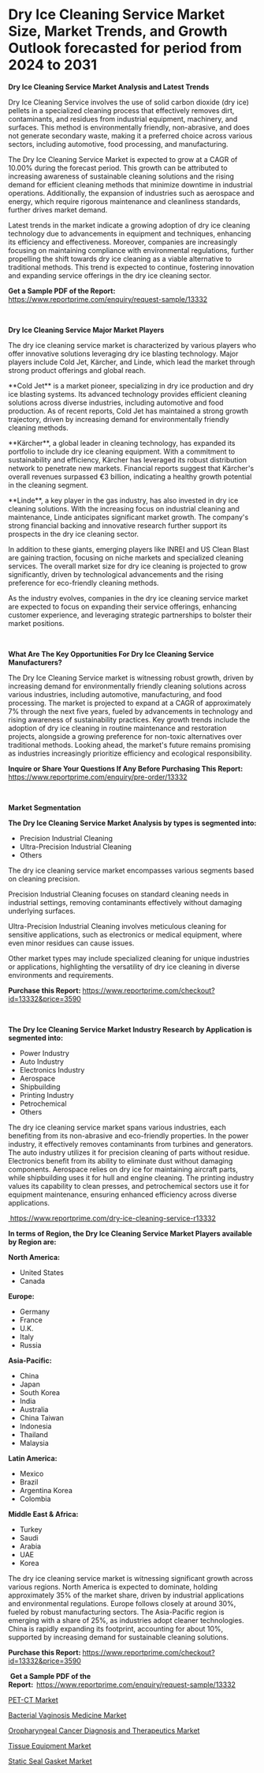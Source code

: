 <p><h1>Dry Ice Cleaning Service Market Size, Market Trends, and Growth Outlook forecasted for period from 2024 to 2031</h1></p><p><strong>Dry Ice Cleaning Service Market Analysis and Latest Trends</strong></p>
<p><p>Dry Ice Cleaning Service involves the use of solid carbon dioxide (dry ice) pellets in a specialized cleaning process that effectively removes dirt, contaminants, and residues from industrial equipment, machinery, and surfaces. This method is environmentally friendly, non-abrasive, and does not generate secondary waste, making it a preferred choice across various sectors, including automotive, food processing, and manufacturing.</p><p>The Dry Ice Cleaning Service Market is expected to grow at a CAGR of 10.00% during the forecast period. This growth can be attributed to increasing awareness of sustainable cleaning solutions and the rising demand for efficient cleaning methods that minimize downtime in industrial operations. Additionally, the expansion of industries such as aerospace and energy, which require rigorous maintenance and cleanliness standards, further drives market demand. </p><p>Latest trends in the market indicate a growing adoption of dry ice cleaning technology due to advancements in equipment and techniques, enhancing its efficiency and effectiveness. Moreover, companies are increasingly focusing on maintaining compliance with environmental regulations, further propelling the shift towards dry ice cleaning as a viable alternative to traditional methods. This trend is expected to continue, fostering innovation and expanding service offerings in the dry ice cleaning sector.</p></p>
<p><strong>Get a Sample PDF of the Report:&nbsp;</strong> <a href="https://www.reportprime.com/enquiry/request-sample/13332">https://www.reportprime.com/enquiry/request-sample/13332</a></p>
<p>&nbsp;</p>
<p><strong>Dry Ice Cleaning Service Major Market Players</strong></p>
<p><p>The dry ice cleaning service market is characterized by various players who offer innovative solutions leveraging dry ice blasting technology. Major players include Cold Jet, Kärcher, and Linde, which lead the market through strong product offerings and global reach.</p><p>**Cold Jet** is a market pioneer, specializing in dry ice production and dry ice blasting systems. Its advanced technology provides efficient cleaning solutions across diverse industries, including automotive and food production. As of recent reports, Cold Jet has maintained a strong growth trajectory, driven by increasing demand for environmentally friendly cleaning methods. </p><p>**Kärcher**, a global leader in cleaning technology, has expanded its portfolio to include dry ice cleaning equipment. With a commitment to sustainability and efficiency, Kärcher has leveraged its robust distribution network to penetrate new markets. Financial reports suggest that Kärcher's overall revenues surpassed €3 billion, indicating a healthy growth potential in the cleaning segment.</p><p>**Linde**, a key player in the gas industry, has also invested in dry ice cleaning solutions. With the increasing focus on industrial cleaning and maintenance, Linde anticipates significant market growth. The company's strong financial backing and innovative research further support its prospects in the dry ice cleaning sector.</p><p>In addition to these giants, emerging players like INREI and US Clean Blast are gaining traction, focusing on niche markets and specialized cleaning services. The overall market size for dry ice cleaning is projected to grow significantly, driven by technological advancements and the rising preference for eco-friendly cleaning methods.</p><p>As the industry evolves, companies in the dry ice cleaning service market are expected to focus on expanding their service offerings, enhancing customer experience, and leveraging strategic partnerships to bolster their market positions.</p></p>
<p>&nbsp;</p>
<p><strong>What Are The Key Opportunities For Dry Ice Cleaning Service Manufacturers?</strong></p>
<p><p>The Dry Ice Cleaning Service market is witnessing robust growth, driven by increasing demand for environmentally friendly cleaning solutions across various industries, including automotive, manufacturing, and food processing. The market is projected to expand at a CAGR of approximately 7% through the next five years, fueled by advancements in technology and rising awareness of sustainability practices. Key growth trends include the adoption of dry ice cleaning in routine maintenance and restoration projects, alongside a growing preference for non-toxic alternatives over traditional methods. Looking ahead, the market's future remains promising as industries increasingly prioritize efficiency and ecological responsibility.</p></p>
<p><strong>Inquire or Share Your Questions If Any Before Purchasing This Report:</strong> <a href="https://www.reportprime.com/enquiry/pre-order/13332">https://www.reportprime.com/enquiry/pre-order/13332</a></p>
<p>&nbsp;</p>
<p><strong>Market Segmentation</strong></p>
<p><strong>The Dry Ice Cleaning Service Market Analysis by types is segmented into:</strong></p>
<p><ul><li>Precision Industrial Cleaning</li><li>Ultra-Precision Industrial Cleaning</li><li>Others</li></ul></p>
<p><p>The dry ice cleaning service market encompasses various segments based on cleaning precision. </p><p>Precision Industrial Cleaning focuses on standard cleaning needs in industrial settings, removing contaminants effectively without damaging underlying surfaces. </p><p>Ultra-Precision Industrial Cleaning involves meticulous cleaning for sensitive applications, such as electronics or medical equipment, where even minor residues can cause issues. </p><p>Other market types may include specialized cleaning for unique industries or applications, highlighting the versatility of dry ice cleaning in diverse environments and requirements.</p></p>
<p><strong>Purchase this Report:&nbsp;</strong><a href="https://www.reportprime.com/checkout?id=13332&price=3590">https://www.reportprime.com/checkout?id=13332&price=3590</a></p>
<p>&nbsp;</p>
<p><strong>The Dry Ice Cleaning Service Market Industry Research by Application is segmented into:</strong></p>
<p><ul><li>Power Industry</li><li>Auto Industry</li><li>Electronics Industry</li><li>Aerospace</li><li>Shipbuilding</li><li>Printing Industry</li><li>Petrochemical</li><li>Others</li></ul></p>
<p><p>The dry ice cleaning service market spans various industries, each benefiting from its non-abrasive and eco-friendly properties. In the power industry, it effectively removes contaminants from turbines and generators. The auto industry utilizes it for precision cleaning of parts without residue. Electronics benefit from its ability to eliminate dust without damaging components. Aerospace relies on dry ice for maintaining aircraft parts, while shipbuilding uses it for hull and engine cleaning. The printing industry values its capability to clean presses, and petrochemical sectors use it for equipment maintenance, ensuring enhanced efficiency across diverse applications.</p></p>
<p><a href="https://www.reportprime.com/dry-ice-cleaning-service-r13332">&nbsp;https://www.reportprime.com/dry-ice-cleaning-service-r13332</a></p>
<p><strong>In terms of Region, the Dry Ice Cleaning Service Market Players available by Region are:</strong></p>
<p>
    <p> <strong> North America: </strong>
        <ul>
            <li>United States</li>
            <li>Canada</li>
        </ul>
        </p> 
    <p> <strong> Europe: </strong>
        <ul>
            <li>Germany</li>
            <li>France</li>
            <li>U.K.</li>
            <li>Italy</li>
            <li>Russia</li>
        </ul>
        </p> 
    <p> <strong> Asia-Pacific: </strong>
        <ul>
            <li>China</li>
            <li>Japan</li>
            <li>South Korea</li>
            <li>India</li>
            <li>Australia</li>
            <li>China Taiwan</li>
            <li>Indonesia</li>
            <li>Thailand</li>
            <li>Malaysia</li>
        </ul>
        </p> 
    <p> <strong> Latin America: </strong>
        <ul>
            <li>Mexico</li>
            <li>Brazil</li>
            <li>Argentina Korea</li>
            <li>Colombia</li>
        </ul>
        </p> 
    <p> <strong> Middle East & Africa: </strong>
        <ul>
            <li>Turkey</li>
            <li>Saudi</li>
            <li>Arabia</li>
            <li>UAE</li>
            <li>Korea</li>
        </ul>
    </p>
    </p>
<p><p>The dry ice cleaning service market is witnessing significant growth across various regions. North America is expected to dominate, holding approximately 35% of the market share, driven by industrial applications and environmental regulations. Europe follows closely at around 30%, fueled by robust manufacturing sectors. The Asia-Pacific region is emerging with a share of 25%, as industries adopt cleaner technologies. China is rapidly expanding its footprint, accounting for about 10%, supported by increasing demand for sustainable cleaning solutions.</p></p>
<p><strong>Purchase this Report: </strong><a href="https://www.reportprime.com/checkout?id=13332&price=3590">https://www.reportprime.com/checkout?id=13332&price=3590</a></p>
<p>&nbsp;<strong>Get a Sample PDF of the Report:&nbsp;&nbsp;</strong><a href="https://www.reportprime.com/enquiry/request-sample/13332">https://www.reportprime.com/enquiry/request-sample/13332</a></p>
<p><strong></strong></p>
<p><p><a href="https://medium.com/@cyb3rpunksai/the-pet-ct-market-has-witnessed-significant-growth-in-recent-years-and-this-trend-is-expected-to-de9bf39edbb9">PET-CT Market</a></p><p><a href="https://www.linkedin.com/pulse/global-bacterial-vaginosis-medicine-industry-analysis-report-hefdc?trackingId=sj3GZtvdS9W%2FUD8DSfGsnQ%3D%3D">Bacterial Vaginosis Medicine Market</a></p><p><a href="https://medium.com/@cyb3rpunksai/the-oropharyngeal-cancer-diagnosis-and-therapeutics-market-has-grown-significantly-as-a-result-of-426cf4f1d9e7">Oropharyngeal Cancer Diagnosis and Therapeutics Market</a></p><p><a href="https://www.linkedin.com/pulse/future-insights-tissue-equipment-market-trends-regional-3j88c?trackingId=%2Fl3lBiCcQLa4J0RfKJGf0w%3D%3D">Tissue Equipment Market</a></p><p><a href="https://issuu.com/reportprime-2/docs/static-seal-gasket-market-size-2030_3dd2c3b9a97b29">Static Seal Gasket Market</a></p></p>